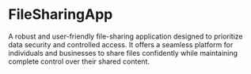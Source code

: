 # FileSharingApp
A robust and user-friendly file-sharing application designed to prioritize data security and controlled access. It offers a seamless platform for individuals and businesses to share files confidently while maintaining complete control over their shared content.

